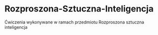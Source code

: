 # Rozproszona-Sztuczna-Inteligencja
Ćwiczenia wykonywane w ramach przedmiotu Rozproszona sztuczna inteligencja
